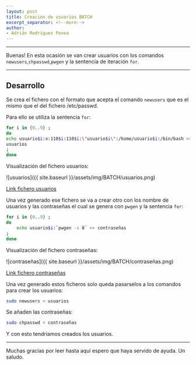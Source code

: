 ```yaml
---
layout: post
title: Creacion de usuarios BATCH
excerpt_separator: <!--more-->
author:
- Adrián Rodríguez Povea
---
```


***

Buenas! En esta ocasión se van crear usuarios con los comandos `newusers`,`chpasswd`,`pwgen` y la sentencia de iteración `for`.

***

<!--more-->

## Desarrollo

Se crea el fichero con el formato que acepta el comando `newusers` que es el mismo que el del fichero /etc/passwd.    

Para ello se utiliza la sentencia `for`:    

```bash
for i in {0..9} ;
do
echo usuario$i:x:110$i:110$i:\"usuario$i\":/home/usuario$i:/bin/bash >>
usuarios
;
done
```

Visualización del fichero usuarios:    

![usuarios]({{ site.baseurl }}/assets/img/BATCH/usuarios.png)    

[Link fichero usuarios](https://github.com/arpovea/arpovea.github.io/blob/master/assets/img/BATCH/contraseñas)    

Una vez generado ese fichero se va a crear otro con los nombre de usuarios y las contraseñas el cual se genera con `pwgen` y la sentencia `for`:    

```bash
for i in {0..9} ;
do
	echo usuario$i:`pwgen -s 8` >> contraseñas
;
done
```
Visualización del fichero contraseñas:    

![contraseñas]({{ site.baseurl }}/assets/img/BATCH/contraseñas.png)    

[Link fichero contraseñas](https://github.com/arpovea/arpovea.github.io/blob/master/assets/img/BATCH/usuarios)

Una vez generado estos ficheros solo queda pasarselos a los comandos para crear los usuarios:

```bash
sudo newusers < usuarios
```

Se añaden las contraseñas:    

```bash
sudo chpasswd < contraseñas
```
Y con esto tendriamos creados los usuarios.    

***

Muchas gracias por leer hasta aquí espero que haya servido de ayuda. Un saludo.    